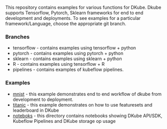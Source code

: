 This repository contains examples for various functions for DKube. Dkube supports Tensorflow, Pytorch, Sklearn frameworks for end to end development and deployments. To see examples for a particular framework/Language, choose the appropriate git branch.


### Branches

- tensorflow - contains examples using tensorflow + python
- pytorch - contains examples using pytorch + python
- sklearn - contains examples using sklearn + python
- R - contains examples using tensorflow + R
- pipelines - contains examples of kubeflow pipelines. 

### Examples

- [mnist](mnist) - this example demonstrates end to end workflow of dkube from development to deployment. 
- [titanic](titanic) - this example demonstrates on how to use featuresets and leaderboard in DKube
- [noteboks](notebooks) - this directory contains notebooks showing DKube API/SDK, Kubeflow Pipelines and DKube storage op usage
